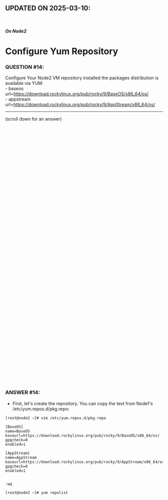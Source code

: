 ## UPDATED ON 2025-03-10:

<br><br>
***On Node2***

# Configure Yum Repository

### QUESTION #14:
Configure Your Node2 VM repository installed the packages distribution is available via YUM: \
     - baseos url=https://download.rockylinux.org/pub/rocky/9/BaseOS/x86_64/os/ \
     - appstream url=https://download.rockylinux.org/pub/rocky/9/AppStream/x86_64/os/ 

***
(scroll down for an answer)

<br/><br/><br/><br/><br/><br/><br/><br/><br/><br/><br/><br/><br/><br/><br/><br/><br/><br/><br/><br/><br/><br/><br/><br/>
<br/><br/><br/><br/><br/><br/><br/><br/><br/><br/><br/><br/><br/><br/><br/><br/><br/><br/><br/><br/><br/><br/><br/><br/>

### ANSWER #14:

* First, let's create the repository.  You can copy the text from Node1's /etc/yum.repos.d/pkg.repo:
```
[root@node2 ~]# vim /etc/yum.repos.d/pkg.repo

[BaseOS]
name=BaseOS
baseurl=https://download.rockylinux.org/pub/rocky/9/BaseOS/x86_64/os/
gpgcheck=0
enabled=1

[AppStream]
name=AppStream
baseurl=https://download.rockylinux.org/pub/rocky/9/AppStream/x86_64/os/
gpgcheck=0
enabled=1


:wq
```

```
[root@node2 ~]# yum repolist
```
